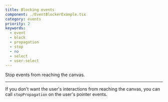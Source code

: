 ```yaml
---
title: Blocking events
component: ./EventBlockerExample.tsx
category: events
priority: 2
keywords:
  - event
  - block
  - propagation
  - stop
  - no
  - select
  - user-select
---
```


Stop events from reaching the canvas.

---

If you don't want the user's interactions from reaching the canvas, you can call `stopPropagation` on the user's pointer events.
